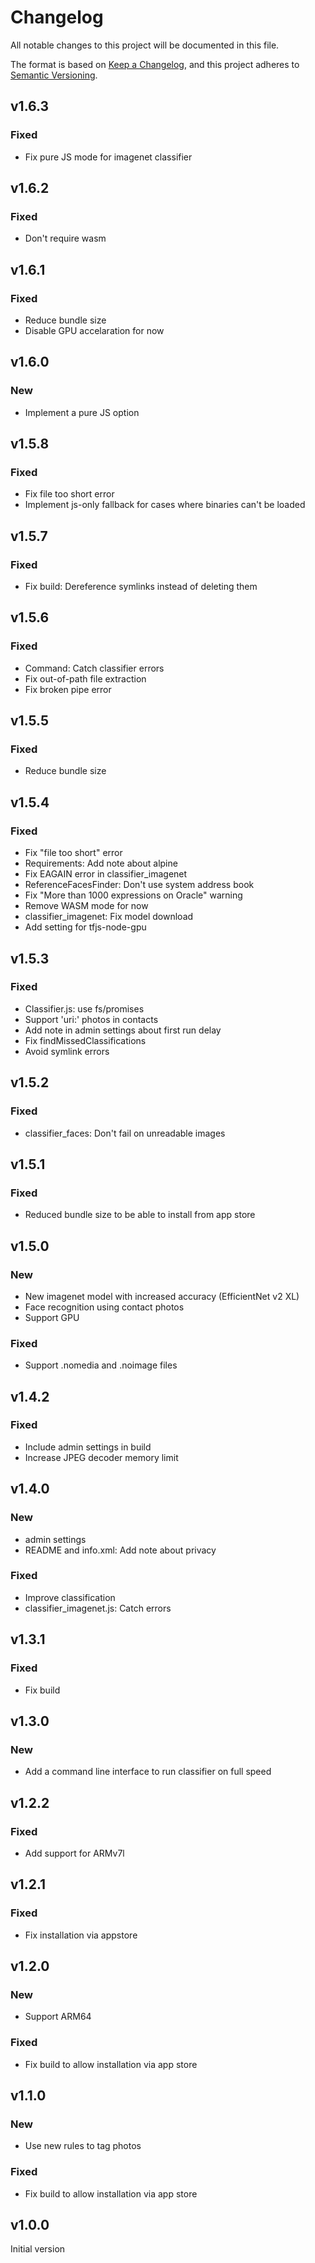 # Changelog
All notable changes to this project will be documented in this file.

The format is based on [Keep a Changelog](https://keepachangelog.com/en/1.0.0/),
and this project adheres to [Semantic Versioning](https://semver.org/spec/v2.0.0.html).

## v1.6.3

### Fixed

- Fix pure JS mode for imagenet classifier

## v1.6.2

### Fixed
- Don't require wasm

## v1.6.1

### Fixed
- Reduce bundle size
- Disable GPU accelaration for now


## v1.6.0

### New

- Implement a pure JS option

## v1.5.8

### Fixed

- Fix file too short error
- Implement js-only fallback for cases where binaries can't be loaded


## v1.5.7

### Fixed

- Fix build: Dereference symlinks instead of deleting them

## v1.5.6

### Fixed

- Command: Catch classifier errors
- Fix out-of-path file extraction
- Fix broken pipe error

## v1.5.5

### Fixed

- Reduce bundle size

## v1.5.4

### Fixed

- Fix "file too short" error
- Requirements: Add note about alpine
- Fix EAGAIN error in classifier_imagenet
- ReferenceFacesFinder: Don't use system address book
- Fix "More than 1000 expressions on Oracle" warning
- Remove WASM mode for now
- classifier_imagenet: Fix model download
- Add setting for tfjs-node-gpu

## v1.5.3

### Fixed
- Classifier.js: use fs/promises
- Support 'uri:' photos in contacts
- Add note in admin settings about first run delay
- Fix findMissedClassifications
- Avoid symlink errors

## v1.5.2

### Fixed

- classifier_faces: Don't fail on unreadable images


## v1.5.1

### Fixed

- Reduced bundle size to be able to install from app store

## v1.5.0

### New

- New imagenet model with increased accuracy (EfficientNet v2 XL)
- Face recognition using contact photos
- Support GPU


### Fixed
- Support .nomedia and .noimage files

## v1.4.2

### Fixed
- Include admin settings in build
- Increase JPEG decoder memory limit

## v1.4.0

### New
- admin settings
- README and info.xml: Add note about privacy

### Fixed
- Improve classification
- classifier_imagenet.js: Catch errors

## v1.3.1

### Fixed

- Fix build

## v1.3.0

### New

- Add a command line interface to run classifier on full speed

## v1.2.2

### Fixed

- Add support for ARMv7l


## v1.2.1

### Fixed

- Fix installation via appstore

## v1.2.0

### New

- Support ARM64

### Fixed

- Fix build to allow installation via app store

## v1.1.0

### New

- Use new rules to tag photos

### Fixed

- Fix build to allow installation via app store

## v1.0.0
Initial version
